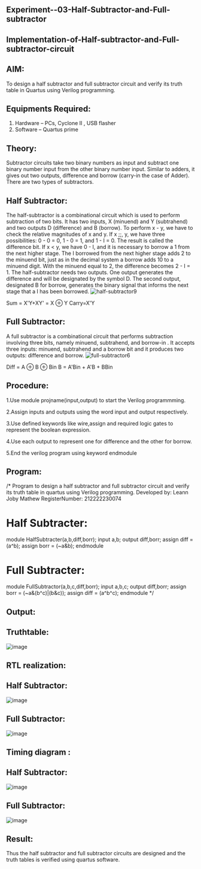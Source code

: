 ## Experiment--03-Half-Subtractor-and-Full-subtractor
## Implementation-of-Half-subtractor-and-Full-subtractor-circuit
## AIM:
To design a half subtractor and full subtractor circuit and verify its truth table in Quartus using Verilog programming.

## Equipments Required:
1. Hardware – PCs, Cyclone II , USB flasher
2. Software – Quartus prime
## Theory:
Subtractor circuits take two binary numbers as input and subtract one binary number input from the other binary number input. Similar to adders, it gives out two outputs, difference and borrow (carry-in the case of Adder). There are two types of subtractors.


## Half Subtractor:
The half-subtractor is a combinational circuit which is used to perform subtraction of two bits. It has two inputs, X (minuend) and Y (subtrahend) and two outputs D (difference) and B (borrow). To perform x - y, we have to check the relative magnitudes of x and y. If x ;;, y, we have three possibilities: 0 - 0 = 0, 1 - 0 = 1, and 1 - I = 0. The result is called the difference bit. If x < y, we have 0 - I, and it is necessary to borrow a 1 from the next higher stage. The I borrowed from the next higher stage adds 2 to the minuend bit, just as in the decimal system a borrow adds 10 to a minuend digit. With the minuend equal to 2, the difference becomes 2 - I = 1. The half-subtractor needs two outputs. One output generates the difference and will be designated by the symbol D. The second output, designated B for borrow, generates the binary signal that informs the next stage that a I has been borrowed.
![half-subtractor9](https://user-images.githubusercontent.com/36288975/166112538-58c3bc7c-ee5d-4e6a-ac8d-8e8328efe27a.png)


Sum = X'Y+XY' = X ⊕ Y
Carry=X'Y

## Full Subtractor:
A full subtractor is a combinational circuit that performs subtraction involving three bits, namely minuend, subtrahend, and borrow-in . It accepts three inputs: minuend, subtrahend and a borrow bit and it produces two outputs: difference and borrow. 
![full-subtractor6](https://user-images.githubusercontent.com/36288975/166112541-24c68359-3de8-4674-ae22-8272ffc385ed.png)


Diff = A ⊕ B ⊕ Bin B = A'Bin + A'B + BBin

## Procedure:
1.Use module projname(input,output) to start the Verilog programmming.

2.Assign inputs and outputs using the word input and output respectively.

3.Use defined keywords like wire,assign and required logic gates to represent the boolean expression.

4.Use each output to represent one for difference and the other for borrow.

5.End the verilog program using keyword endmodule

## Program:
/*
Program to design a half subtractor and full subtractor circuit and verify its truth table in quartus using Verilog programming.
Developed by: Leann Joby Mathew
RegisterNumber:  212222230074

# Half Subtracter:
module HalfSubtracter(a,b,diff,borr);
input a,b;
output diff,borr;
assign diff = (a^b);
assign borr = (~a&b);
endmodule

# Full Subtracter:
module FullSubtractor(a,b,c,diff,borr);
input a,b,c;
output diff,borr;
assign borr = (~a&(b^c)|(b&c));
assign diff = (a^b^c);
endmodule
*/

## Output:

## Truthtable:
![image](https://user-images.githubusercontent.com/121165979/233027476-397008f8-cc71-465c-909f-6dd15c436e6b.png)

##  RTL realization:
## Half Subtractor:
![image](https://user-images.githubusercontent.com/121165979/233027781-c17c0b0a-eaef-4ec7-a2b9-0abd04e647c0.png)

## Full Subtractor:
![image](https://user-images.githubusercontent.com/121165979/233027978-7300885d-35b0-4132-a1dc-4437d57af66d.png)

## Timing diagram :
## Half Subtractor:
![image](https://user-images.githubusercontent.com/121165979/233028250-c894379d-daf9-4797-97b7-dec390fbcec2.png)

## Full Subtractor:
![image](https://user-images.githubusercontent.com/121165979/233028334-eafe644a-a9ee-4062-9111-dc7008b1c604.png)

## Result:
Thus the half subtractor and full subtractor circuits are designed and the truth tables is verified using quartus software.
